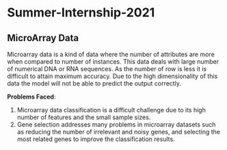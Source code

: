 # Summer-Internship-2021

## MicroArray Data

Microarray data is a kind of data where the number of attributes are more when compared to number of instances. This data deals with large number of numerical DNA or RNA sequences. As the number of row is less it is difficult to attain maximum accuracy. Due to the high dimensionality of this data the model will not be able to predict the output correctly. 

**Problems Faced**: <br>
1. Microarray data classification is a difficult challenge due to its high number of features and the small sample sizes.
2. Gene selection addresses many problems in microarray datasets such as reducing the number of irrelevant and noisy genes, and selecting the most related genes to improve the classification results.
